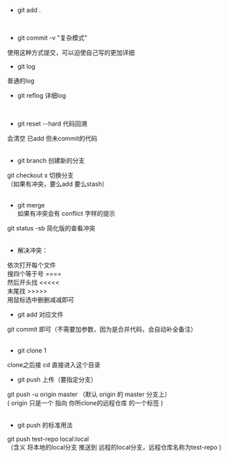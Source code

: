 - git add .

​<br />

- git commit -v "复杂模式"

使用这种方式提交，可以迫使自己写的更加详细

- git log

普通的log

- git reflog 详细log

​<br />

- git reset --hard 代码回溯

会清空 已add 但未commit的代码<br />​<br />

- git branch 创建新的分支

git checkout x 切换分支<br />（如果有冲突，要么add 要么stash）<br />​<br />

- git merge<br />如果有冲突会有 conflict 字样的提示

git status -sb 简化版的查看冲突<br />​<br />

- 解决冲突：

依次打开每个文件<br />搜四个等于号 ====<br />然后开头找 <<<<<<br />末尾找 >>>>><br />用鼠标选中删删减减即可

- git add 对应文件

git commit 即可（不需要加参数，因为是合并代码，会自动补全备注）<br />​<br />

- git clone 1

clone之后接 cd 直接进入这个目录

- git push 上传（要指定分支）

git push -u origin master （默认 origin 的 master 分支上）<br />( origin 只是一个 指向 你所clone的远程仓库 的一个标签 )<br />​<br />

- git push 的标准用法

git push test-repo local:local<br />（含义 将本地的local分支 推送到 远程的local分支，远程仓库名称为test-repo )

